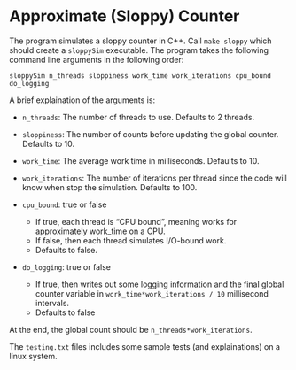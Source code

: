 # Approximate (Sloppy) Counter

The program simulates a sloppy counter in C++.
Call `make sloppy` which should create a `sloppySim` executable.
The program takes the following command line arguments in the following order:

```
sloppySim n_threads sloppiness work_time work_iterations cpu_bound do_logging
```

A brief explaination of the arguments is:

- `n_threads`: The number of threads to use. Defaults to 2 threads.

- `sloppiness`: The number of counts before updating the global counter. Defaults to 10.

- `work_time`: The average work time in milliseconds. Defaults to 10.

- `work_iterations`: The number of iterations per thread since the code will know when stop the simulation. Defaults to 100.

- `cpu_bound`: true or false

    - If true, each thread is “CPU bound”, meaning works for approximately work_time on a CPU.
    - If false, then each thread simulates I/O-bound work.
    - Defaults to false.

- `do_logging`: true or false 
    - If true, then writes out some logging information and the final global counter variable in `work_time*work_iterations / 10` millisecond intervals.
    - Defaults to false

At the end, the global count should be `n_threads*work_iterations`.

The `testing.txt` files includes some sample tests (and explainations) on a linux system.
